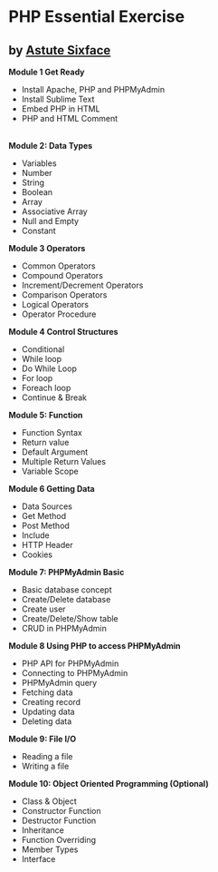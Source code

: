 # PHP Essential Exercise
## by [Astute Sixface](https://www.astutesixface/)




<p><strong>Module 1 Get Ready</strong></p>
<ul>
<li>Install Apache, PHP and PHPMyAdmin</li>
<li>Install Sublime Text</li>
<li>Embed PHP in HTML</li>
<li>PHP and HTML Comment</li>
</ul>
<p><br /><strong>Module 2: Data Types</strong></p>
<ul>
<li>Variables</li>
<li>Number</li>
<li>String</li>
<li>Boolean</li>
<li>Array</li>
<li>Associative Array</li>
<li>Null and Empty</li>
<li>Constant</li>
</ul>
<p><strong>Module 3 Operators</strong></p>
<ul>
<li>Common Operators</li>
<li>Compound Operators</li>
<li>Increment/Decrement Operators</li>
<li>Comparison Operators</li>
<li>Logical Operators</li>
<li>Operator Procedure</li>
</ul>
<p><strong>Module 4 Control Structures</strong></p>
<ul>
<li>Conditional</li>
<li>While loop</li>
<li>Do While Loop</li>
<li>For loop</li>
<li>Foreach loop</li>
<li>Continue &amp; Break</li>
</ul>
<p><strong>Module 5: Function</strong></p>
<ul>
<li>Function Syntax</li>
<li>Return value</li>
<li>Default Argument</li>
<li>Multiple Return Values</li>
<li>Variable Scope</li>
</ul>
<p><strong>Module 6 Getting Data</strong></p>
<ul>
<li>Data Sources</li>
<li>Get Method</li>
<li>Post Method&nbsp;</li>
<li>Include</li>
<li>HTTP Header</li>
<li>Cookies</li>
</ul>
<p><strong>Module 7: PHPMyAdmin Basic</strong></p>
<ul>
<li>Basic database concept</li>
<li>Create/Delete database</li>
<li>Create user</li>
<li>Create/Delete/Show table</li>
<li>CRUD in PHPMyAdmin</li>
</ul>
<p><strong>Module 8 Using PHP to access PHPMyAdmin</strong></p>
<ul>
<li>PHP API for PHPMyAdmin</li>
<li>Connecting to PHPMyAdmin</li>
<li>PHPMyAdmin query</li>
<li>Fetching data</li>
<li>Creating record</li>
<li>Updating data</li>
<li>Deleting data</li>
</ul>
<p><strong>Module 9: File I/O</strong></p>
<ul>
<li>Reading a file</li>
<li>Writing a file</li>
</ul>
<p><strong>Module 10: Object Oriented Programming (Optional)</strong></p>
<ul>
<li>Class &amp; Object</li>
<li>Constructor Function</li>
<li>Destructor Function</li>
<li>Inheritance</li>
<li>Function Overriding</li>
<li>Member Types</li>
<li>Interface</li>
</ul>
